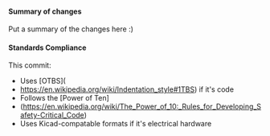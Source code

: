  #### Summary of changes    
Put a summary of the changes here :)           
            
#### Standards Compliance                              
This commit:                             
 - Uses [OTBS](    
 - https://en.wikipedia.org/wiki/Indentation_style#1TBS)  if it's code
 - Follows the [Power of Ten]
 - (https://en.wikipedia.org/wiki/The_Power_of_10:_Rules_for_Developing_Safety-Critical_Code)
 - Uses Kicad-compatable formats if it's electrical hardware
 
  
 
 
 
